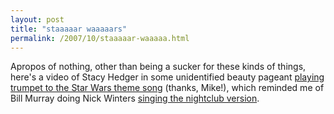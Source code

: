 ```yaml
---
layout: post
title: "staaaaar waaaaars"
permalink: /2007/10/staaaaar-waaaaa.html
---
```


<p>Apropos of nothing, other than being a sucker for these kinds of things, here's a video of Stacy Hedger in some unidentified beauty pageant <a href="http://www.youtube.com/watch?v=Wffwg7pA0t8">playing trumpet to the Star Wars theme song</a> (thanks, Mike!), which reminded me of Bill Murray doing Nick Winters <a href="http://www.youtube.com/watch?v=OVdrf-acLHg">singing the nightclub version</a>.</p>


